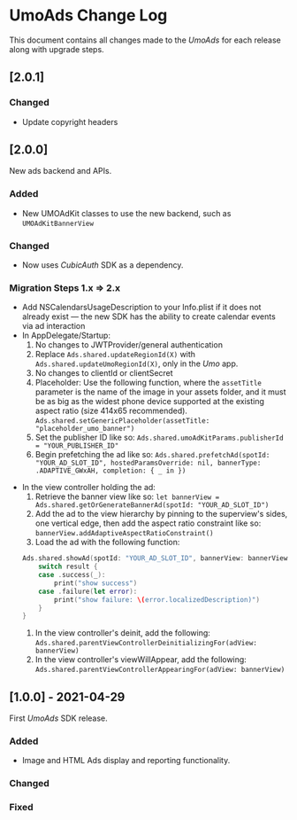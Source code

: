 # UmoAds Change Log

This document contains all changes made to the _UmoAds_ for each release along with upgrade steps.

## [2.0.1]

### Changed

* Update copyright headers

## [2.0.0]

New ads backend and APIs.

### Added

* New UMOAdKit classes to use the new backend, such as `UMOAdKitBannerView`

### Changed

* Now uses _CubicAuth_ SDK as a dependency.

### Migration Steps 1.x => 2.x

* Add NSCalendarsUsageDescription to your Info.plist if it does not already exist — the new SDK has the ability to create calendar events via ad interaction
 * In AppDelegate/Startup:
     1. No changes to JWTProvider/general authentication
     1. Replace `Ads.shared.updateRegionId(X)` with `Ads.shared.updateUmoRegionId(X)`, only in the _Umo_ app.
     1. No changes to clientId or clientSecret
     1. Placeholder: Use the following function, where the `assetTitle` parameter is the name of the image in your assets folder, and it must be as big as the widest phone device supported at the existing aspect ratio (size 414x65 recommended). `Ads.shared.setGenericPlaceholder(assetTitle: "placeholder_umo_banner")`
     1. Set the publisher ID like so: `Ads.shared.umoAdKitParams.publisherId = "YOUR_PUBLISHER_ID"`
     1. Begin prefetching the ad like so: `Ads.shared.prefetchAd(spotId: "YOUR_AD_SLOT_ID", hostedParamsOverride: nil, bannerType: .ADAPTIVE_GWxAH, completion: { _ in })`
 - In the view controller holding the ad:
     1. Retrieve the banner view like so: `let bannerView = Ads.shared.getOrGenerateBannerAd(spotId: "YOUR_AD_SLOT_ID")`
     1. Add the ad to the view hierarchy by pinning to the superview's sides, one vertical edge, then add the aspect ratio constraint like so: `bannerView.addAdaptiveAspectRatioConstraint()`
     1. Load the ad with the following function:
     ``` swift
     Ads.shared.showAd(spotId: "YOUR_AD_SLOT_ID", bannerView: bannerView, assignHostedParams: true, bannerType: .ADAPTIVE_GWxAH) { result in
         switch result {
         case .success(_):
             print("show success")
         case .failure(let error):
             print("show failure: \(error.localizedDescription)")
         }
     }
     ```
     1. In the view controller's deinit, add the following: `Ads.shared.parentViewControllerDeinitializingFor(adView: bannerView)`
     1. In the view controller's viewWillAppear, add the following: `Ads.shared.parentViewControllerAppearingFor(adView: bannerView)`

## [1.0.0] - 2021-04-29

First _UmoAds_ SDK release.

### Added

* Image and HTML Ads display and reporting functionality.

### Changed

### Fixed

